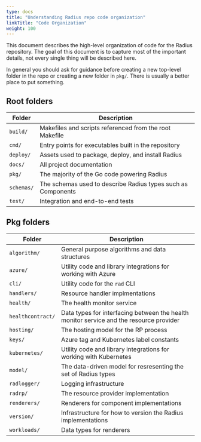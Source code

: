```yaml
---
type: docs
title: "Understanding Radius repo code organization"
linkTitle: "Code Organization"
weight: 100
---
```


This document describes the high-level organization of code for the Radius repository. The goal of this document is to capture most of the important details, not every single thing will be described here.

In general you should ask for guidance before creating a new top-level folder in the repo or creating a new folder in `pkg/`. There is usually a better place to put something.

## Root folders

| Folder     | Description                                                  |
| ---------- | ------------------------------------------------------------ |
| `build/`   | Makefiles and scripts referenced from the root Makefile      |
| `cmd/`     | Entry points for executables built in the repository         |
| `deploy/`  | Assets used to package, deploy, and install Radius           |
| `docs/`    | All project documentation                                    |
| `pkg/`     | The majority of the Go code powering Radius                  |
| `schemas/` | The schemas used to describe Radius types such as Components |
| `test/`    | Integration and end-to-end tests                             |


## Pkg folders

| Folder            | Description                                                                             |
| ----------------- | --------------------------------------------------------------------------------------- |
| `algorithm/`      | General purpose algorithms and data structures                                          |
| `azure/`          | Utility code and library integrations for working with Azure                            |
| `cli/`            | Utility code for the `rad` CLI                                                          |
| `handlers/`       | Resource handler implmentations                                                         |
| `health/`         | The health monitor service                                                              |
| `healthcontract/` | Data types for interfacing between the health monitor service and the resource provider |
| `hosting/`        | The hosting model for the RP process                                                    |
| `keys/`           | Azure tag and Kubernetes label constants                                                |
| `kubernetes/`     | Utility code and library integrations for working with Kubernetes                       |
| `model/`          | The data-driven model for resresenting the set of Radius types                          |
| `radlogger/`      | Logging infrastructure                                                                  |
| `radrp/`          | The resource provider implementation                                                    |
| `renderers/`      | Renderers for component implementations                                                 |
| `version/`        | Infrastructure for how to version the Radius implementations                               |
| `workloads/`      | Data types for renderers                                                                |